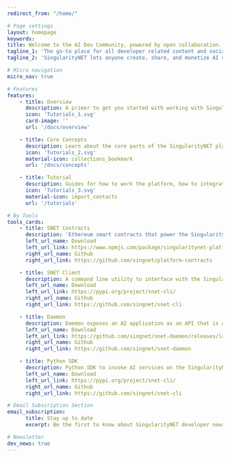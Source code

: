 ```yaml
---
redirect_from: "/home/"

# Page settings
layout: homepage
keywords:
title: Welcome to the AI Dev Community, powered by open collaboration.
tagline_1: 'The go-to place for all developer related content and social activities.'
tagline_2: 'SingularityNET lets anyone create, share, and monetize AI services at scale.'

# Micro navigation
micro_nav: true

# Features    
features:
    - title: Overview
      description: A primer to get you started with working with SingularityNET tools & software and the blockchain.
      icon: 'Tutorials_1.svg'
      card-image: ''
      url: '/docs/overview'

    - title: Core Concepts
      description: Learn about the core parts of the SingularityNET platform and how it works under the hood.
      icon: 'Tutorials_2.svg'
      material-icon: collections_bookmark
      url: '/docs/concepts'

    - title: Tutorial
      description: Guides for how to work the platform, how to integrate SingularityNET services into your software, and even how to publish your own services!
      icon: 'Tutorials_3.svg'
      material-icon: import_contacts
      url: '/tutorials'

# By Tools  
tools_cards:
    - title: SNET Contracts
      description: 'Ethereum smart contracts that power the SingularityNet platform'
      left_url_name: Download
      left_url_link: https://www.npmjs.com/package/singularitynet-platform-contracts
      right_url_name: Github
      right_url_link: https://github.com/singnet/platform-contracts

    - title: SNET Client
      description: A command line utility to interface with the SingularityNet platform
      left_url_name: Download
      left_url_link: https://pypi.org/project/snet-cli/
      right_url_name: Github
      right_url_link: https://github.com/singnet/snet-cli

    - title: Daemon
      description: Daemon exposes an AI application as an API that is accessible through the SingularityNET platform. 
      left_url_name: Download
      left_url_link: https://github.com/singnet/snet-daemon/releases/latest
      right_url_name: Github
      right_url_link: https://github.com/singnet/snet-daemon

    - title: Python SDK
      description: Python SDK to invoke AI services on the SingularityNet platform programatically
      left_url_name: Download
      left_url_link: https://pypi.org/project/snet-cli/
      right_url_name: Github
      right_url_link: https://github.com/singnet/snet-cli

# Email Subscription Section
email_subscription:
      title: Stay up to date
      excerpt: Be the first to know about SingularityNET developer news and get the newest tutorials, articles, and updates.

# Newsletter
dev_news: true
---
```

